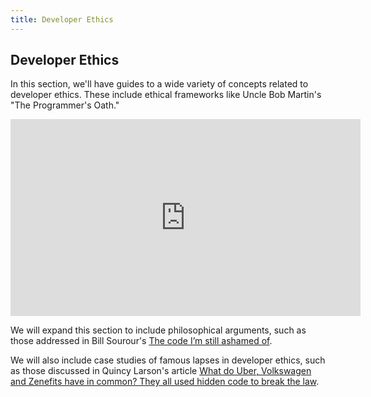 ```yaml
---
title: Developer Ethics
---
```

## Developer Ethics

In this section, we'll have guides to a wide variety of concepts related to developer ethics. These include ethical frameworks like Uncle Bob Martin's "The Programmer's Oath."

<iframe width="560" height="315" src="https://www.youtube.com/embed/36NgPu9OyRM" frameborder="0" allowfullscreen></iframe>

We will expand this section to include philosophical arguments, such as those addressed in Bill Sourour's <a href='https://medium.freecodecamp.org/the-code-im-still-ashamed-of-e4c021dff55e' target='_blank' rel='nofollow'>The code I’m still ashamed of</a>.

We will also include case studies of famous lapses in developer ethics, such as those discussed in Quincy Larson's article <a href='https://medium.freecodecamp.org/dark-genius-how-programmers-at-uber-volkswagen-and-zenefits-helped-their-employers-break-the-law-b7a7939c6591' target='_blank' rel='nofollow'>What do Uber, Volkswagen and Zenefits have in common? They all used hidden code to break the law</a>.